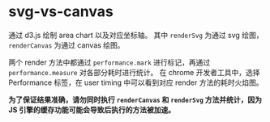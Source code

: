# svg-vs-canvas

通过 d3.js 绘制 area chart 以及对应坐标轴。
其中 `renderSvg` 为通过 svg 绘图，`renderCanvas` 为通过 canvas 绘图。

两个 render 方法中都通过 `performance.mark` 进行标记，再通过 `performance.measure` 对各部分耗时进行统计。
在 chrome 开发者工具中，选择 Performance 标签，在 user timing 中可以看到对应 render 方法的耗时火焰图。

**为了保证结果准确，请勿同时执行 `renderCanvas` 和 `renderSvg` 方法并统计，因为 JS 引擎的缓存功能可能会导致后执行的方法被加速。**
